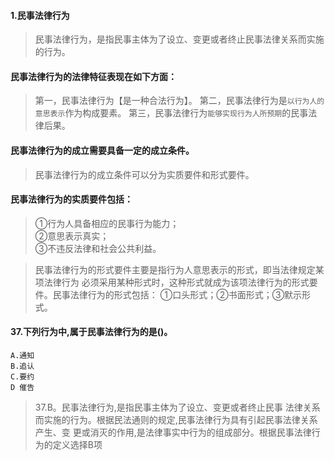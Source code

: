 #### 1.民事法律行为
>   民事法律行为，是指民事主体为了设立、变更或者终止民事法律关系而实施的行为。

#### 民事法律行为的法律特征表现在如下方面：
>   第一，民事法律行为【是一种合法行为】。
    第二，民事法律行为是`以行为人的意思表示`作为构成要素。
    第三，民事法律行为`能够实现行为人所预期`的民事法律后果。
    
#### 民事法律行为的成立需要具备一定的成立条件。
>   民事法律行为的成立条件可以分为实质要件和形式要件。

#### 民事法律行为的实质要件包括：  
>   ①行为人具备相应的民事行为能力；   
    ②意思表示真实；   
    ③不违反法律和社会公共利益。   
        
>   民事法律行为的形式要件主要是指行为人意思表示的形式，即当法律规定某项法律行为
    必须采用某种形式时，这种形式就成为该项法律行为的形式要件。民事法律行为的形式包括：
    ①口头形式；②书面形式；③默示形式。

#### 37.下列行为中,属于民事法律行为的是()。
    A.通知
    B.追认
    C.要约
    D 催告
>   37.B。民事法律行为,是指民事主体为了设立、变更或者终止民事
法律关系而实施的行为。根据民法通则的规定,民事法律行为具有引起民事法律关系产生、变
更或消灭的作用,是法律事实中行为的组成部分。根据民事法律行为的定义选择B项























    
